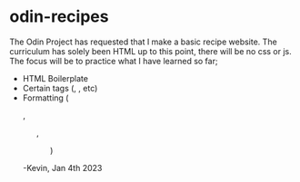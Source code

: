 # odin-recipes
The Odin Project has requested that I make a basic recipe website.
The curriculum has solely been HTML up to this point, there will be no css or js. The focus will be to practice what I have learned so far;
- HTML Boilerplate
- Certain tags (<a>, <img>, etc)
- Formatting (<p>, <ul>, <ol>)

-Kevin, Jan 4th 2023